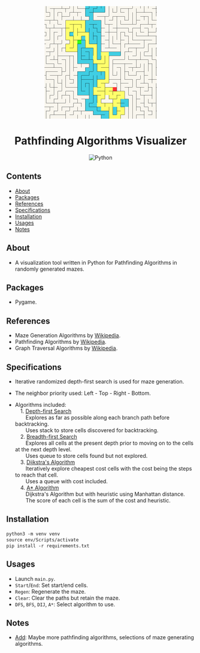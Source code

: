 <div align="center">



<img src="./thumbnail.png" width="300">

# Pathfinding Algorithms Visualizer

![Python](https://img.shields.io/badge/python-3670A0?style=for-the-badge&logo=python&logoColor=ffdd54)

</div> 

## Contents
* [About](#about)
* [Packages](#packages)
* [References](#references)
* [Specifications](#specifications)
* [Installation](#installation)
* [Usages](#usages)
* [Notes](#notes)

<a name="about"></a>
## About
- A visualization tool written in Python for Pathfinding Algorithms in randomly generated mazes.  

<a name="packages"></a>
## Packages
- Pygame.

<a name="references"></a>
## References
- Maze Generation Algorithms by [Wikipedia](https://en.wikipedia.org/wiki/Maze_generation_algorithm).  
- Pathfinding Algorithms by [Wikipedia](https://en.wikipedia.org/wiki/Pathfinding).  
- Graph Traversal Algorithms by [Wikipedia](https://en.wikipedia.org/wiki/Graph_traversal).  
  
<a name="specifications"></a>
## Specifications
- Iterative randomized depth-first search is used for maze generation.  
  
- The neighbor priority used: Left - Top - Right - Bottom.  
  
- Algorithms included:  
&emsp;1. <ins>Depth-first Search</ins>  
&emsp;&emsp;Explores as far as possible along each branch path before backtracking.  
&emsp;&emsp;Uses stack to store cells discovered for backtracking.  
&emsp;2. <ins>Breadth-first Search</ins>  
&emsp;&emsp;Explores all cells at the present depth prior to moving on to the cells at the next depth level.  
&emsp;&emsp;Uses queue to store cells found but not explored.  
&emsp;3. <ins>Dijkstra's Algorithm</ins>  
&emsp;&emsp;Iteratively explore cheapest cost cells with the cost being the steps to reach that cell.  
&emsp;&emsp;Uses a queue with cost included.  
&emsp;4. <ins>A* Algorithm</ins>  
&emsp;&emsp;Dijkstra's Algorithm but with heuristic using Manhattan distance.  
&emsp;&emsp;The score of each cell is the sum of the cost and heuristic.  

<a name="installation"></a>
## Installation
```
python3 -m venv venv
source env/Scripts/activate
pip install -r requirements.txt
```  

<a name="usages"></a>
## Usages
- Launch ```main.py```.  
- ```Start```/```End```: Set start/end cells.
- ```Regen```: Regenerate the maze.
- ```Clear```: Clear the paths but retain the maze.  
- ```DFS```, ```BFS```, ```DIJ```, ```A*```: Select algorithm to use.

<a name="notes"></a>
## Notes
- <ins>Add</ins>: Maybe more pathfinding algorithms, selections of maze generating algorithms.


